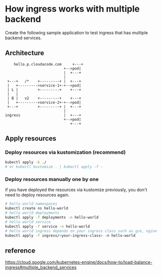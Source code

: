 # How ingress works with multiple backend

Create the following sample application to test ingress that has multiple backend services.

## Architecture

```
    hello.p.cloudacode.com     +---+
                           +-->pod|
                           |  +---+
                           |
 +---+   /*    +---------+ |  +---+
 |   +--------->service-1+-+-->pod|
 | L |         +---------+    +---+
 |   |
 | B |   v2    +---------+    +---+
 |   +--------->service-2+-+-->pod|
 +---+         +---------+ |  +---+
                           |
ingress                    |  +---+
                           +-->pod|
                              +---+
```

## Apply resources

### Deploy resources via kustomization (recommend)
```bash
kubectl apply -k ./
# or kubectl kustomize . | kubectl apply -f -
```

### Deploy resources manually one by one
if you have deployed the resources via kustomize previously, you don't need to deploy resources again.

```bash
# hello world namespaces
kubectl create ns hello-world
# hello world deployments
kubectl apply -f deployments -n hello-world
# hello world service
kubectl apply -f service -n hello-world
# hello world ingress depends on your ingress class such as gce, nginx
kubectl apply -f ingress/<your-ingress-class> -n hello-world
```


## reference

https://cloud.google.com/kubernetes-engine/docs/how-to/load-balance-ingress#multiple_backend_services
